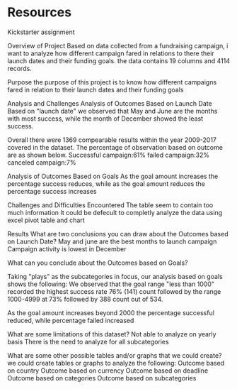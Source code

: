 # Resources
Kickstarter assignment

Overview of Project
Based on data collected from a fundraising campaign, i want to analyze how different campaign fared in relations to there their launch dates and their funding goals. the data contains 19 columns and 4114 records.

Purpose
the purpose of this project is to know how different campaigns fared in relation to their launch dates and their funding goals

Analysis and Challenges
Analysis of Outcomes Based on Launch Date
Based on "launch date" we observed that May and June are the months with most success, while the month of December showed the least success.

Overall there were 1369 compearable results within the year 2009-2017 covered in the dataset. The percentage of observation based on outcome are as shown below. Successful campaign:61% failed campaign:32% canceled campaign:7%

Analysis of Outcomes Based on Goals
As the goal amount increases the percentage success reduces, while as the goal amount reduces the percentage success increases

Challenges and Difficulties Encountered
The table seem to contain too much information It could be defecult to completly analyze the data using excel pivot table and chart

Results
What are two conclusions you can draw about the Outcomes based on Launch Date? May and june are the best months to launch campaign Campaign activity is lowest in December

What can you conclude about the Outcomes based on Goals?

Taking "plays" as the subcategories in focus, our analysis based on goals shows the following: We observed that the goal range "less than 1000" recorded the highest success rate 76% (141) count followed by the range 1000-4999 at 73% followed by 388 count out of 534.

As the goal amount increases beyond 2000 the percentage successful reduced, while percentage failed increased

What are some limitations of this dataset? Not able to analyze on yearly basis There is the need to analyze for all subcategories

What are some other possible tables and/or graphs that we could create? we could create tables or graphs to analyze the following: Outcome based on country Outcome based on currency Outcome based on deadline Outcome based on categories Outcome based on subcategories
